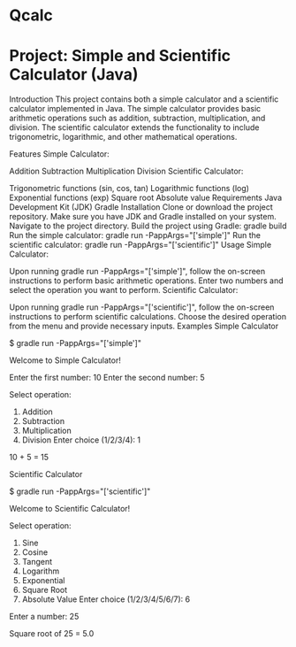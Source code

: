 # Qcalc

# Project: Simple and Scientific Calculator (Java)
Introduction
This project contains both a simple calculator and a scientific calculator implemented in Java. The simple calculator provides basic arithmetic operations such as addition, subtraction, multiplication, and division. The scientific calculator extends the functionality to include trigonometric, logarithmic, and other mathematical operations.

Features
Simple Calculator:

Addition
Subtraction
Multiplication
Division
Scientific Calculator:

Trigonometric functions (sin, cos, tan)
Logarithmic functions (log)
Exponential functions (exp)
Square root
Absolute value
Requirements
Java Development Kit (JDK)
Gradle
Installation
Clone or download the project repository.
Make sure you have JDK and Gradle installed on your system.
Navigate to the project directory.
Build the project using Gradle: gradle build
Run the simple calculator: gradle run -PappArgs="['simple']"
Run the scientific calculator: gradle run -PappArgs="['scientific']"
Usage
Simple Calculator:

Upon running gradle run -PappArgs="['simple']", follow the on-screen instructions to perform basic arithmetic operations.
Enter two numbers and select the operation you want to perform.
Scientific Calculator:

Upon running gradle run -PappArgs="['scientific']", follow the on-screen instructions to perform scientific calculations.
Choose the desired operation from the menu and provide necessary inputs.
Examples
Simple Calculator

$ gradle run -PappArgs="['simple']"

Welcome to Simple Calculator!

Enter the first number: 10
Enter the second number: 5

Select operation:
1. Addition
2. Subtraction
3. Multiplication
4. Division
Enter choice (1/2/3/4): 1

10 + 5 = 15

Scientific Calculator

$ gradle run -PappArgs="['scientific']"

Welcome to Scientific Calculator!

Select operation:
1. Sine
2. Cosine
3. Tangent
4. Logarithm
5. Exponential
6. Square Root
7. Absolute Value
Enter choice (1/2/3/4/5/6/7): 6

Enter a number: 25

Square root of 25 = 5.0

